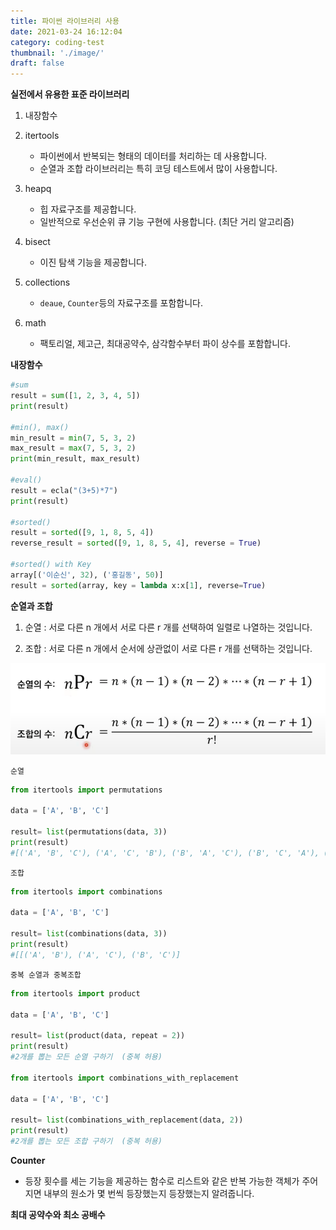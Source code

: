 ```yaml
---
title: 파이썬 라이브러리 사용
date: 2021-03-24 16:12:04
category: coding-test
thumbnail: './image/'
draft: false
---
```


**실전에서 유용한 표준 라이브러리**

1. 내장함수

2. itertools

   - 파이썬에서 반복되는 형태의 데이터를 처리하는 데 사용합니다.
   - 순열과 조합 라이브러리는 특히 코딩 테스트에서 많이 사용합니다.

3. heapq

   - 힙 자료구조를 제공합니다.
   - 일반적으로 우선순위 큐 기능 구현에 사용합니다. (최단 거리 알고리즘)

4. bisect

   - 이진 탐색 기능을 제공합니다.

5. collections

   - `deaue`, `Counter`등의 자료구조를 포함합니다.

6. math
   - 팩토리얼, 제고근, 최대공약수, 삼각함수부터 파이 상수를 포함합니다.

**내장함수**

```python
#sum
result = sum([1, 2, 3, 4, 5])
print(result)

#min(), max()
min_result = min(7, 5, 3, 2)
max_result = max(7, 5, 3, 2)
print(min_result, max_result)

#eval()
result = ecla("(3+5)*7")
print(result)

#sorted()
result = sorted([9, 1, 8, 5, 4])
reverse_result = sorted([9, 1, 8, 5, 4], reverse = True)

#sorted() with Key
array[('이순신', 32), ('홍길동', 50)]
result = sorted(array, key = lambda x:x[1], reverse=True)
```

**순열과 조합**

1. 순열 : 서로 다른 n 개에서 서로 다른 r 개를 선택하여 일렬로 나열하는 것입니다.

2. 조합 : 서로 다른 n 개에서 순서에 상관없이 서로 다른 r 개를 선택하는 것입니다.

![ex_screenshot](./image/p_c.png)

`순열`

```python
from itertools import permutations

data = ['A', 'B', 'C']

result= list(permutations(data, 3))
print(result)
#[('A', 'B', 'C'), ('A', 'C', 'B'), ('B', 'A', 'C'), ('B', 'C', 'A'), ('C', 'A', 'B'), ('C', 'B', 'A')]
```

`조합`

```python
from itertools import combinations

data = ['A', 'B', 'C']

result= list(combinations(data, 3))
print(result)
#[[('A', 'B'), ('A', 'C'), ('B', 'C')]
```

`중복 순열과 중복조합`

```python
from itertools import product

data = ['A', 'B', 'C']

result= list(product(data, repeat = 2))
print(result)
#2개를 뽑는 모든 순열 구하기  (중복 허용)

from itertools import combinations_with_replacement

data = ['A', 'B', 'C']

result= list(combinations_with_replacement(data, 2))
print(result)
#2개를 뽑는 모든 조합 구하기  (중복 허용)
```

**Counter**

- 등장 횟수를 세는 기능을 제공하는 함수로 리스트와 같은 반복 가능한 객체가 주어지면 내부의 원소가 몇 번씩 등장했는지 등장했는지 알려줍니다.

**최대 공약수와 최소 공배수**
